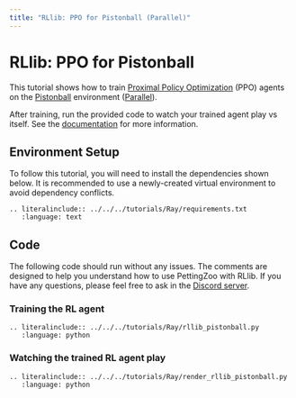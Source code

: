 ```yaml
---
title: "RLlib: PPO for Pistonball (Parallel)"
---
```


# RLlib: PPO for Pistonball

This tutorial shows how to train [Proximal Policy Optimization](https://docs.ray.io/en/latest/rllib/rllib-algorithms.html#ppo) (PPO) agents on the [Pistonball](/environments/butterfly/pistonball/) environment ([Parallel](/api/parallel/)).

After training, run the provided code to watch your trained agent play vs itself. See the [documentation](https://docs.ray.io/en/latest/rllib/rllib-saving-and-loading-algos-and-policies.html) for more information.


## Environment Setup
To follow this tutorial, you will need to install the dependencies shown below. It is recommended to use a newly-created virtual environment to avoid dependency conflicts.
```{eval-rst}
.. literalinclude:: ../../../tutorials/Ray/requirements.txt
   :language: text
```

## Code
The following code should run without any issues. The comments are designed to help you understand how to use PettingZoo with RLlib. If you have any questions, please feel free to ask in the [Discord server](https://discord.gg/nhvKkYa6qX).

### Training the RL agent

```{eval-rst}
.. literalinclude:: ../../../tutorials/Ray/rllib_pistonball.py
   :language: python
```

### Watching the trained RL agent play

```{eval-rst}
.. literalinclude:: ../../../tutorials/Ray/render_rllib_pistonball.py
   :language: python
```
